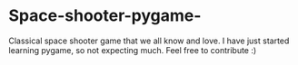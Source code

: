 # Space-shooter-pygame-
Classical space shooter game that we all know and love. I have just started learning pygame, so not expecting much. Feel free to contribute :)

